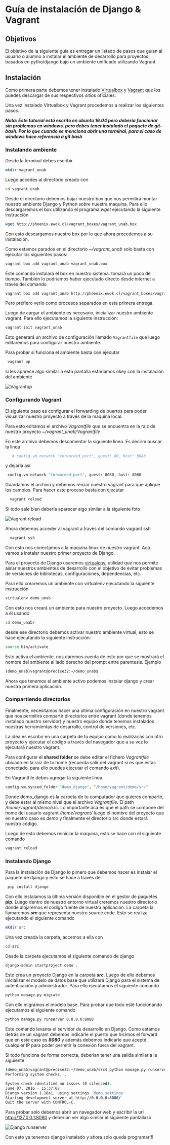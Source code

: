 # Guía de instalación de Django & Vagrant

## Objetivos
El objetivo de la siguiente guía es entregar un listado de pasos que guían al usuario o alumno a instalar el ambiente de desarrollo para proyectos basados en pytho/django bajo un ambiente unificado utilizando Vagrant.

## Instalación
Como primera parte debemos tener instalado [Virtualbox](http://www.virtualbox.org) y [Vagrant](http://www.vagrantup.com) que los puedes descargar de sus respectivos sitios oficiales.

Una vez instalado Virtualbox y Vagrant procedemos a realizar los siguientes pasos.

***Nota: Este tutorial está escrito en ubuntu 16.04 pero debería funcionar sin problemas en windows. pero debes tener instalado el paquete de git-bash. Por lo que cuando se menciona abrir una terminal, para el caso de windows hace referencia a git bash***

### Instalando ambiente
Desde la terminal debes escribir 
```sh
mkdir vagrant_unab
```
Luego accedes al directorio creado con
```sh
cd vagrant_unab 
```

Desde el directorio debemos bajar nuestro box que nos permitirá montar nuestro ambiente Django y Python sobre nuestra maquina.
Para ello descargaremos el box utilizando el programa *wget* ejecutando la siguiente instrucción

```sh
wget http://phoenix.ewok.cl/vagrant_boxes/vagrant_unab.box
```
Con esto descargamos nuestro box por lo que ahora procedemos a su instalación.

Como estamos parados en el directorio *~/vagrant_unab* solo basta con ejecutar los siguientes pasos:
```sh
vagrant box add vagrant_unab vagrant_unab.box
```

Este comando instalará el box en nuestro sistema. tomará un poco de tiempo. También lo podríamos haber ejecutado directo desde internet a través del comando 
```sh
vagrant box add vagrant_unab http://phoenix.ewok.cl/vagrant_boxes/vagrant_unab.box
```

Pero prefiero verlo como procesos separados en esta primera entrega.

Luego de cargar el ambiente es necesario, inicializar nuestro ambiente vagrant. Para ello ejecutamos la siguiente instrucción:

```sh
vagrant init vagrant_unab
```

Esto generará un archivo de configuración llamado  `Vagrantfile` que luego editaremos para configurar nuestro ambiente.

Para probar si funciona el ambiente basta con ejecutar

```sh
 vagrant up
```
 
si les aparece algo similar a esta pantalla estaríamos okey con la instalación del ambiente
 
![Vagrantup](images/successfull_vagrant.png "Vagrantup") 

### Configurando Vagrant
El siguiente paso es configurar el forwarding de puertos para poder visualizar nuestro proyecto a través de la maquina local.

Para esto editamos el archivo *Vagrantfile* que se encuentra en la raiz de nuestro proyecto *~/vagrant_unab/Vagrantfile*

En este archivo debemos descomentar la siguiente línea. Es decirm buscar la línea

```sh
   # config.vm.network "forwarded_port", guest: 80, host: 8080
```

y dejarla así
```sh
 config.vm.network "forwarded_port", guest: 8080, host: 8080
```

Guardamos el archivo y debemos reiciar nuestro vagrant para que aplique los cambios. Para hacer este proceso basta con ejecutar
 
```sh
  vagrant reload
```

Si todo sale bien debería aparecer algo similar a la siguiente foto

![Vagrant reload](images/vagrant_reload.jpg "Vagrant reload") 


Ahora debemos acceder al vagrant a través del comando vagrant ssh
 
```sh
  vagrant ssh
```
   
Con esto nos conectamos a la maquina linux de nuestro vagrant. Acá vamos a instalar nuestro primer proyecto de Django.

Para el proyecto de Django usaremos [virtualenv](http://rukbottoland.com/blog/tutorial-de-python-virtualenv/), utilidad que nos permite aislar nuestros ambientes de desarrollo con el objetivo de evitar problemas de versiones de bibliotecas, configuraciones, dependencias, etc. 

Para ello crearemos un ambiente con virtualenv ejecutando la siguiente instrucción

```sh
virtualenv demo_unab
```
Con esto nos creará un ambiente para nuestro proyecto. Luego accedemos a él usando 
```sh
cd demo_unab/
```

desde ese directorio debemos activar nuestro ambiente virtual, esto se hace ejecutando la siguiente instrucción:
```sh
source bin/activate
```
Esto activa el ambiente. nos daremos cuenta de esto por que se mostrará el nombre del ambiente al lado derecho del prompt entre parentesis. Ejemplo
```sh
(demo_unab)vagrant@precise32:~/demo_unab$ 
```

Ahora que tenemos el ambiente activo podemos instalar django y crear nuestra primera aplicación.


### Compartiendo directorios
Finalmente, necesitamos hacer una última configuración en nuestro vagrant que nos permitirá compartir directorios entre vagrant (donde tenemos instalado nuestro servidor) y nuestro equipo donde tenemos instalados nuestras herramientas de desarrollo, control de versiones, etc.

La idea es escribir en una carpeta de tu equipo como lo realizarías con otro proyecto y ejecutar el código a través del navegador que a su vez lo ejecutará nuestro vagrant.

Para configurar el __shared folder__ se debe editar el fichero *Vagrantfile* ubicado en la raiz de tu home (recuerda salir del vagrant si es que estas conectado, para ello puedes ejecutar el comando *exit*).

En Vagrantfile debes agregar la siguiente línea

```sh
config.vm.synced_folder "demo_django", "/home/vagrant/demo/src"
```

Donde demo_django es la carpeta de tu computador que quieres compartir, y debe estar al mismo nivel que el archivo *Vagrantfile*. El path */home/vagrant/demo/src*. Lo importante acá es que el path se compone del home del usuario vagrant */home/vagrant/* luego el nombre del proyecto que en nuestro caso es *demo* y finalmente el directorio src donde estará nuestro código.

Luego de esto debemos reiniciar la maquina, esto se hace con el siguiente comando

```sh
vagrant reload
```


### Instalando Django

Para la instalación de Django lo pimero que debemos hacer es instalar el paquete de django y esto se hace a través de:
```sh
 pip install django
```

Con ello instalamos la última versión disponible en el gestor de paquetes __pip__. Luego dentro de nuestro entorno virtual creremos nuestro directorio donde alojaremos  el código fuente de nuestra aplicación. La carpeta la llamaremos ___src___ que representa nuestro source code. Esto se realiza ejecutando el siguiente comando 

```sh
mkdir src 
```

Una vez creada la carpeta, accemos a ella con
```sh
cd src 
```

Desde la carpeta ejecutamos el siguiente comando de django
```sh
django-admin startproject demo .
```

Esto crea un proyecto Django en la carpeta ___src___. Luego de ello debemos inicializar el modelo de datos base que utilizará Django para el sistema de autenticación y administrador. Para ello ejecutamos el siguiente comando

```sh
python manage.py migrate
```

Con ello migramos el modelo base. Para probar que todo esté funcionando ejecutamos el siguiente comando

```sh
python manage.py runserver 0.0.0.0:8080
```

Este comando levanta el servidor de desarrollo en Django. Como estamos detrás de un vagrant debemos indicarle el puerto que hicimos el forward que en este caso es ___8080___ y además debemos indicarle que acepté cualquier IP para poder permitir la conexión fuera del vagrant.

Si todo funciona de forma correcta, deberían tener una salida similar a la siguiente

```sh
(demo_unab)vagrant@precise32:~/demo_unab/src$ python manage.py runserver 0.0.0.0:8080
Performing system checks...

System check identified no issues (0 silenced).
June 07, 2016 - 15:37:07
Django version 1.10a1, using settings 'demo.settings'
Starting development server at http://0.0.0.0:8080/
Quit the server with CONTROL-C.
```

Para probar solo debemos abrir un navegador web y escribir la url http://127.0.0.1:8080 y deberían ver algo similar al siguiente pantallazo

![Django runserver](images/django_runserver.png "Django Runserver")

Con esto ya tenemos django instalado y ahora solo queda programar!!!